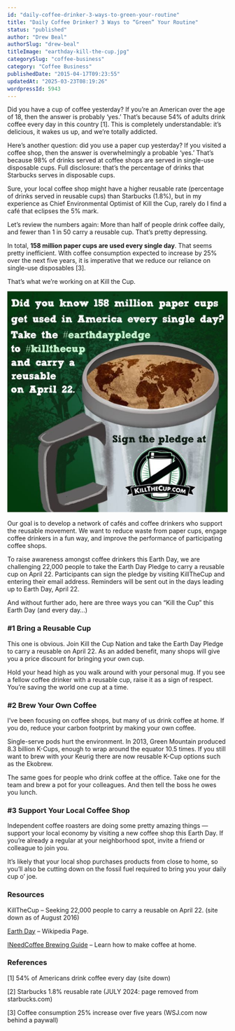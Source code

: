 ```yaml
---
id: "daily-coffee-drinker-3-ways-to-green-your-routine"
title: "Daily Coffee Drinker? 3 Ways to “Green” Your Routine"
status: "published"
author: "Drew Beal"
authorSlug: "drew-beal"
titleImage: "earthday-kill-the-cup.jpg"
categorySlug: "coffee-business"
category: "Coffee Business"
publishedDate: "2015-04-17T09:23:55"
updatedAt: "2025-03-23T08:19:26"
wordpressId: 5943
---
```


Did you have a cup of coffee yesterday? If you’re an American over the age of 18, then the answer is probably ‘yes.’ That’s because 54% of adults drink coffee every day in this country \[1\]. This is completely understandable: it’s delicious, it wakes us up, and we’re totally addicted.

Here’s another question: did you use a paper cup yesterday? If you visited a coffee shop, then the answer is overwhelmingly a probable ‘yes.’ That’s because 98% of drinks served at coffee shops are served in single-use disposable cups. Full disclosure: that’s the percentage of drinks that Starbucks serves in disposable cups.

Sure, your local coffee shop might have a higher reusable rate (percentage of drinks served in reusable cups) than Starbucks (1.8%), but in my experience as Chief Environmental Optimist of Kill the Cup, rarely do I find a café that eclipses the 5% mark.

Let’s review the numbers again: More than half of people drink coffee daily, and fewer than 1 in 50 carry a reusable cup. That’s pretty depressing.

In total, **158 million paper cups are used every single day**. That seems pretty inefficient. With coffee consumption expected to increase by 25% over the next five years, it is imperative that we reduce our reliance on single-use disposables \[3\].

That’s what we’re working on at Kill the Cup.

![earthday-kill-the-cup](earthday-kill-the-cup.jpg)

Our goal is to develop a network of cafés and coffee drinkers who support the reusable movement. We want to reduce waste from paper cups, engage coffee drinkers in a fun way, and improve the performance of participating coffee shops.

To raise awareness amongst coffee drinkers this Earth Day, we are challenging 22,000 people to take the Earth Day Pledge to carry a reusable cup on April 22. Participants can sign the pledge by visiting KillTheCup and entering their email address. Reminders will be sent out in the days leading up to Earth Day, April 22.

And without further ado, here are three ways you can “Kill the Cup” this Earth Day (and every day…)

### #1 Bring a Reusable Cup

This one is obvious. Join Kill the Cup Nation and take the Earth Day Pledge to carry a reusable on April 22. As an added benefit, many shops will give you a price discount for bringing your own cup.

Hold your head high as you walk around with your personal mug. If you see a fellow coffee drinker with a reusable cup, raise it as a sign of respect. You’re saving the world one cup at a time.

### #2 Brew Your Own Coffee

I’ve been focusing on coffee shops, but many of us drink coffee at home. If you do, reduce your carbon footprint by making your own coffee.

Single-serve pods hurt the environment. In 2013, Green Mountain produced 8.3 billion K-Cups, enough to wrap around the equator 10.5 times. If you still want to brew with your Keurig there are now reusable K-Cup options such as the Ekobrew.

The same goes for people who drink coffee at the office. Take one for the team and brew a pot for your colleagues. And then tell the boss he owes you lunch.

### #3 Support Your Local Coffee Shop

Independent coffee roasters are doing some pretty amazing things — support your local economy by visiting a new coffee shop this Earth Day. If you’re already a regular at your neighborhood spot, invite a friend or colleague to join you.

It’s likely that your local shop purchases products from close to home, so you’ll also be cutting down on the fossil fuel required to bring you your daily cup o’ joe.

### Resources

KillTheCup – Seeking 22,000 people to carry a reusable on April 22. (site down as of August 2016)

[Earth Day](https://en.wikipedia.org/wiki/Earth_Day) – Wikipedia Page.

[INeedCoffee Brewing Guide](http://ineedcoffee.com/coffee-brewing-guide/) – Learn how to make coffee at home.

### References

\[1\] 54% of Americans drink coffee every day (site down)

\[2\] Starbucks 1.8% reusable rate (JULY 2024: page removed from starbucks.com)

\[3\] Coffee consumption 25% increase over five years (WSJ.com now behind a paywall)